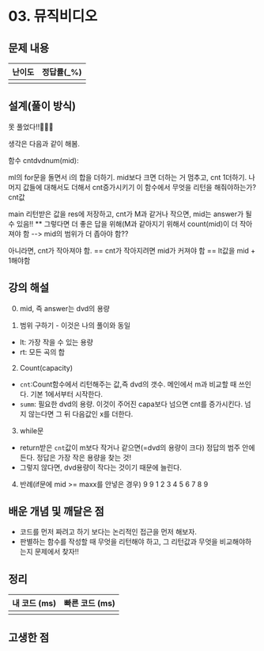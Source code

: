 # 03. 뮤직비디오

## 문제 내용


| 난이도 | 정답률(\_%) |
| :----: | :---------: |
|        |             |

## 설계(풀이 방식)
못 풀었다!!🤣🤣🤣

생각은 다음과 같이 해봄.

함수 cntdvdnum(mid):

ml의 for문을 돌면서 i의 합을 더하기. mid보다 크면 더하는 거 멈추고, cnt 1더하기. 나머지 값들에 대해서도 더해서 cnt증가시키기
이 함수에서 무엇을 리턴을 해줘야하는가?
cnt값


main
리턴받은 값을 res에 저장하고, 
cnt가 M과 같거나 작으면, mid는 answer가 될 수 있음!!
** 그렇다면 더 좋은 답을 위해(M과 같아지기 위해서 count(mid)이 더 작아져야 함 --> mid의 범위가 더 좁아야 함??

아니라면, cnt가 작아져야 함. == cnt가 작아지려면 mid가 커져야 함 == lt값을 mid + 1해야함

## 강의 해설
0. mid, 즉 answer는 dvd의 용량

1. 범위 구하기 - 이것은 나의 풀이와 동일
- lt: 가장 작을 수 있는 용량
- rt: 모든 곡의 합

2. Count(capacity)
- `cnt`:Count함수에서 리턴해주는 값,즉 dvd의 갯수. 메인에서 m과 비교할 때 쓰인다. 기본 1에서부터 시작한다.
-  `summ`: 필요한 dvd의 용량. 이것이 주어진 capa보다 넘으면 cnt를 증가시킨다. 넘지 않는다면 그 뒤 다음값인 x를 더한다.

3. while문
- return받은 `cnt`값이 m보다 작거나 같으면(=dvd의 용량이 크다) 정답의 범주 안에 든다. 정답은 가장 작은 용량을 찾는 것!
- 그렇지 않다면, dvd용량이 작다는 것이기 때문에 늘린다.

4. 반례(if문에 mid >= maxx를 안넣은 경우)
9 9
1 2 3 4 5 6 7 8 9

## 배운 개념 및 깨달은 점
- 코드를 먼저 짜려고 하기 보다는 논리적인 접근을 먼저 해보자.
- 판별하는 함수를 작성할 때 무엇을 리턴해야 하고, 그 리턴값과 무엇을 비교해야하는지 문제에서 찾자!!

## 정리

| 내 코드 (ms) | 빠른 코드 (ms) |
| :----------: | :------------: |
|              |                |

## 고생한 점